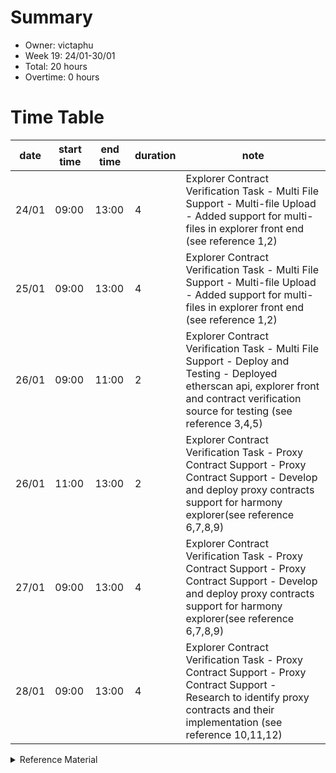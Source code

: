# Summary
* Owner: victaphu
* Week 19: 24/01-30/01
* Total: 20 hours
* Overtime: 0 hours

# Time Table
| date  | start time  | end time | duration  |  note |
|---|---|---|---|---|
| 24/01 | 09:00 | 13:00 | 4 | Explorer Contract Verification Task - Multi File Support - Multi-file Upload - Added support for multi-files in explorer front end (see reference 1,2) |
| 25/01 | 09:00 | 13:00 | 4 | Explorer Contract Verification Task - Multi File Support - Multi-file Upload - Added support for multi-files in explorer front end (see reference 1,2) |
| 26/01 | 09:00 | 11:00 | 2 | Explorer Contract Verification Task - Multi File Support - Deploy and Testing - Deployed etherscan api, explorer front and contract verification source for testing (see reference 3,4,5) |
| 26/01 | 11:00 | 13:00 | 2 | Explorer Contract Verification Task - Proxy Contract Support - Proxy Contract Support - Develop and deploy proxy contracts support for harmony explorer(see reference 6,7,8,9) |  
| 27/01 | 09:00 | 13:00 | 4 | Explorer Contract Verification Task - Proxy Contract Support - Proxy Contract Support - Develop and deploy proxy contracts support for harmony explorer(see reference 6,7,8,9) |
| 28/01 | 09:00 | 13:00 | 4 | Explorer Contract Verification Task - Proxy Contract Support - Proxy Contract Support - Research to identify proxy contracts and their implementation (see reference 10,11,12) |



<details>
  <summary>Reference Material </summary>
  
  1. [Explorer Contract Verification Task - Multi File Support - Multi-file Upload](https://github.com/victaphu/explorer-v2-frontend)
  2. [Explorer Contract Verification Task - Multi File Support - Multi-file Upload](https://github.com/harmony-one/explorer-v2-frontend/pull/125)
  3. [Explorer Contract Verification Task - Multi File Support - Deploy and Testing](https://harmony-contract-verification.herokuapp.com/)
  4. [Explorer Contract Verification Task - Multi File Support - Deploy and Testing](https://harmony-etherscan-api.netlify.app/)
  5. [Explorer Contract Verification Task - Multi File Support - Deploy and Testing](https://explorer-2.netlify.app/)
  6. [Explorer Contract Verification Task - Proxy Contract Support - Proxy Contract Support](https://harmony-contract-verification.herokuapp.com/)
  7. [Explorer Contract Verification Task - Proxy Contract Support - Proxy Contract Support](https://harmony-etherscan-api.netlify.app/)
  8. [Explorer Contract Verification Task - Proxy Contract Support - Proxy Contract Support](https://explorer-2.netlify.app/)
  9. [Explorer Contract Verification Task - Proxy Contract Support - Proxy Contract Support](https://explorer-2.netlify.app/address/0xdd37c785e7f4e5f2e31fe19e7b678753b7e3b7b2?activeTab=7)
  10. [Explorer Contract Verification Task - Proxy Contract Support - Proxy Contract Support](https://github.com/spalladino/ethereum-upgrade-storage-free)
  11. [Explorer Contract Verification Task - Proxy Contract Support - Proxy Contract Support](https://forum.openzeppelin.com/t/how-can-i-find-implementation-contract-address/6937/3)
  12. [Explorer Contract Verification Task - Proxy Contract Support - Proxy Contract Support](https://docs.openzeppelin.com/contracts/3.x/api/proxy)
  
</details>
